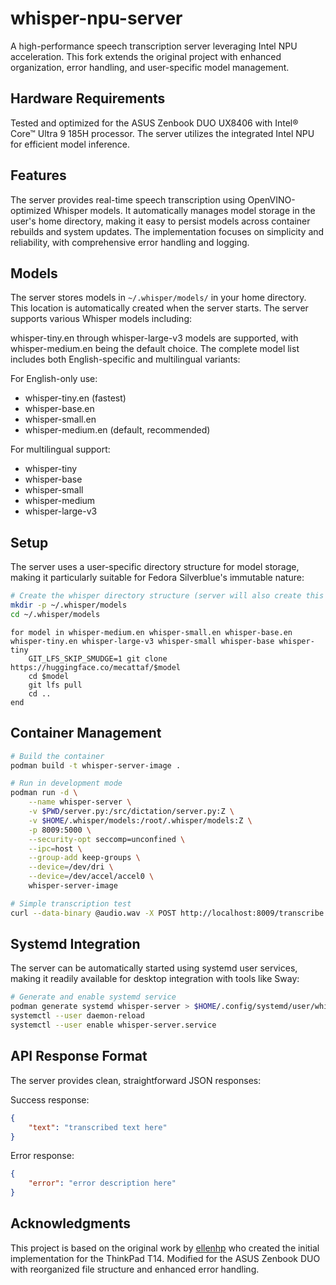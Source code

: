 # whisper-npu-server

A high-performance speech transcription server leveraging Intel NPU acceleration. This fork extends the original project with enhanced organization, error handling, and user-specific model management.

## Hardware Requirements

Tested and optimized for the ASUS Zenbook DUO UX8406 with Intel® Core™ Ultra 9 185H processor. The server utilizes the integrated Intel NPU for efficient model inference.

## Features

The server provides real-time speech transcription using OpenVINO-optimized Whisper models. It automatically manages model storage in the user's home directory, making it easy to persist models across container rebuilds and system updates. The implementation focuses on simplicity and reliability, with comprehensive error handling and logging.

## Models

The server stores models in `~/.whisper/models/` in your home directory. This location is automatically created when the server starts. The server supports various Whisper models including:

whisper-tiny.en through whisper-large-v3 models are supported, with whisper-medium.en being the default choice. The complete model list includes both English-specific and multilingual variants:

For English-only use:
- whisper-tiny.en (fastest)
- whisper-base.en
- whisper-small.en
- whisper-medium.en (default, recommended)

For multilingual support:
- whisper-tiny
- whisper-base
- whisper-small
- whisper-medium
- whisper-large-v3

## Setup

The server uses a user-specific directory structure for model storage, making it particularly suitable for Fedora Silverblue's immutable nature:

```bash
# Create the whisper directory structure (server will also create this automatically)
mkdir -p ~/.whisper/models
cd ~/.whisper/models
```

```fish
for model in whisper-medium.en whisper-small.en whisper-base.en whisper-tiny.en whisper-large-v3 whisper-small whisper-base whisper-tiny
    GIT_LFS_SKIP_SMUDGE=1 git clone https://huggingface.co/mecattaf/$model
    cd $model
    git lfs pull
    cd ..
end
```

## Container Management

```bash
# Build the container
podman build -t whisper-server-image .

# Run in development mode
podman run -d \
    --name whisper-server \
    -v $PWD/server.py:/src/dictation/server.py:Z \
    -v $HOME/.whisper/models:/root/.whisper/models:Z \
    -p 8009:5000 \
    --security-opt seccomp=unconfined \
    --ipc=host \
    --group-add keep-groups \
    --device=/dev/dri \
    --device=/dev/accel/accel0 \
    whisper-server-image

# Simple transcription test
curl --data-binary @audio.wav -X POST http://localhost:8009/transcribe
```

## Systemd Integration

The server can be automatically started using systemd user services, making it readily available for desktop integration with tools like Sway:

```bash
# Generate and enable systemd service
podman generate systemd whisper-server > $HOME/.config/systemd/user/whisper-server.service
systemctl --user daemon-reload
systemctl --user enable whisper-server.service
```

## API Response Format

The server provides clean, straightforward JSON responses:

Success response:
```json
{
    "text": "transcribed text here"
}
```

Error response:
```json
{
    "error": "error description here"
}
```

## Acknowledgments

This project is based on the original work by [ellenhp](https://github.com/ellenhp) who created the initial implementation for the ThinkPad T14. Modified for the ASUS Zenbook DUO with reorganized file structure and enhanced error handling.
